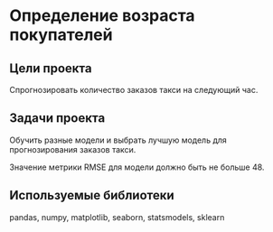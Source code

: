 # Определение возраста покупателей
## Цели проекта
Cпрогнозировать количество заказов такси на следующий час.

## Задачи проекта
Обучить разные модели и выбрать лучшую модель для прогнозирования заказов такси.

Значение метрики RMSE для модели должно быть не больше 48.

## Используемые библиотеки
pandas, numpy, matplotlib, seaborn, statsmodels, sklearn
